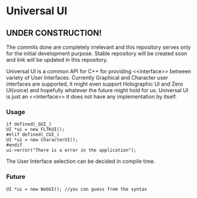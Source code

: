 # Universal UI

## UNDER CONSTRUCTION!
The commits done are completely irrelevant and this repository serves only for the initial development purpose. Stable repository will be created soon and link will be updated in this repository.

Universal UI is a common API for C++ for providing \<\<interface\>\> between variety of User Interfaces. Currently Graphical and Character user interfaces are supported, it might even support Holographic UI and Zero UI(voice) and hopefully whatever the future might hold for us. Universal UI is just an \<\<interface\>\> it does not have any implementation by itself.
### Usage
```
if defined(_GUI_)
UI *ui = new FLTKUI();
#elif defined(_CUI_)
UI *ui = new CharacterUI();
#endif
ui->error("There is a error in the application");
```
The User Interface selection can be decided in compile time.

### Future
```
UI *ui = new WebUI(); //you can guess from the syntax
```
